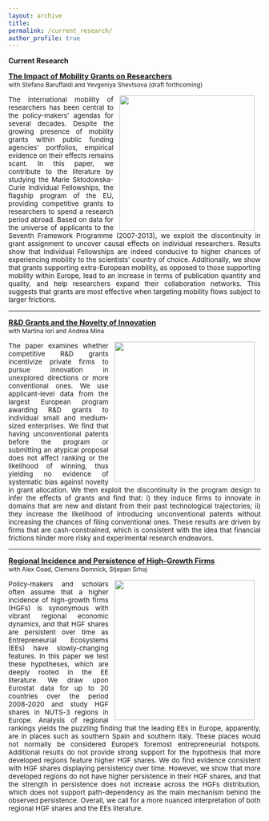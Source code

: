 ```yaml
---
layout: archive
title: 
permalink: /current_research/
author_profile: true
---
```

**Current Research**

<span style="font-size:11pt;"><strong><a href="https://papers.ssrn.com/sol3/papers.cfm?abstract_id=5046563" target="_blank" rel="noopener noreferrer">The Impact of Mobility Grants on Researchers</a></strong></span>
<span style="font-size:9pt; display: block; margin-top: 0px;">with Stefano Baruffaldi and Yevgeniya Shevtsova (draft forthcoming)</span>

<div style="text-align: justify; font-size:10pt;" >
<img width="270px" align="right" src="http://pietrosantoleri.github.io/images/mob.png" hspace="12">
The international mobility of researchers has been central to the policy-makers' agendas for several decades. Despite the growing presence of mobility grants within public funding agencies' portfolios, empirical evidence on their effects remains scant. In this paper, we contribute to the literature by studying the Marie Skłodowska-Curie Individual Fellowships, the flagship program of the EU, providing competitive grants to researchers to spend a research period abroad. Based on data for the universe of applicants to the Seventh Framework Programme (2007-2013), we exploit the discontinuity in grant assignment to uncover causal effects on individual researchers. Results show that Individual Fellowships are indeed conducive to higher chances of experiencing mobility to the scientists' country of choice. Additionally, we show that grants supporting extra-European mobility, as opposed to those supporting mobility within Europe, lead to an increase in terms of publication quantity and quality, and help researchers expand their collaboration networks. This suggests that grants are most effective when targeting mobility flows subject to larger frictions. </div>

------
 
<span style="font-size:11pt;"><strong><a href="https://conference.nber.org/conf_papers/f183994.pdf" target="_blank" rel="noopener noreferrer">R&D Grants and the Novelty of Innovation</a></strong></span>
<span style="font-size:9pt; display: block; margin-top: 0px;">with Martina Iori and Andrea Mina</span>

<div style="text-align: justify; font-size:10pt;" >
<img width="280px" align="right" src="http://pietrosantoleri.github.io/images/rddnovelty.png" hspace="12">
The paper examines whether competitive R&D grants incentivize private firms to pursue innovation in unexplored directions or more conventional ones. We use applicant-level data from the largest European program awarding R&D grants to individual small and medium-sized enterprises. We find that having unconventional patents before the program or submitting an atypical proposal does not affect ranking or the likelihood of winning, thus yielding no evidence of systematic bias against novelty in grant allocation. We then exploit the discontinuity in the program design to infer the effects of grants and find that: i) they induce firms to innovate in domains that are new and distant from their past technological trajectories; ii) they increase the likelihood of introducing unconventional patents without increasing the chances of filing conventional ones. These results are driven by firms that are cash-constrained, which is consistent with the idea that financial frictions hinder more risky and experimental research endeavors. </div>

------

<span style="font-size:11pt;"><strong><a href="https://publications.jrc.ec.europa.eu/repository/handle/JRC134469" target="_blank" rel="noopener noreferrer">Regional Incidence and Persistence of High-Growth Firms</a></strong></span>
<span style="font-size:9pt; display: block; margin-top: 0px;">with Alex Coad, Clemens Domnick, Stjepan Srhoj</span>

<div style="text-align: justify; font-size:10pt;" >
<img width="280px" align="right" src="http://pietrosantoleri.github.io/images/hgf.png" hspace="12">
Policy-makers and scholars often assume that a higher incidence of high-growth firms (HGFs) is synonymous with vibrant regional economic dynamics, and that HGF shares are persistent over time as Entrepreneurial Ecosystems (EEs) have slowly-changing features. In this paper we test these hypotheses, which are deeply rooted in the EE literature. We draw upon Eurostat data for up to 20 countries over the period 2008-2020 and study HGF shares in NUTS-3 regions in Europe. Analysis of regional rankings yields the puzzling finding that the leading EEs in Europe, apparently, are in places such as southern Spain and southern Italy. These places would not normally be considered Europe’s foremost entrepreneurial hotspots. Additional results do not provide strong support for the hypothesis that more developed regions feature higher HGF shares. We do find evidence consistent with HGF shares displaying persistency over time. However, we show that more developed regions do not have higher persistence in their HGF shares, and that the strength in persistence does not increase across the HGFs distribution, which does not support path-dependency as the main mechanism behind the observed persistence. Overall, we call for a more nuanced interpretation of both regional HGF shares and the EEs literature.</div>
